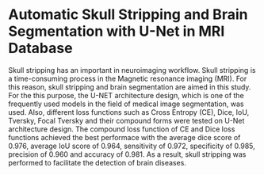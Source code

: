 # Automatic Skull Stripping and Brain Segmentation with U-Net in MRI Database

Skull stripping has an important in neuroimaging workflow. Skull stripping is a time-consuming process in the Magnetic resonance imaging (MRI). For this reason, skull stripping and brain segmentation are aimed in this study. For the this purpose, the U-NET architecture design, which is one of the frequently used models in the field of medical image segmentation, was used. Also, different loss functions such as Cross Entropy (CE), Dice, IoU, Tversky, Focal Tversky and their compound forms were tested on U-Net architecture design. The compound loss function of CE and Dice loss functions achieved the best performace with the average dice score of 0.976, average IoU score of 0.964, sensitivity of 0.972, specificity of 0.985, precision of 0.960 and accuracy of 0.981. As a result, skull stripping was performed to facilitate the detection of brain diseases.
